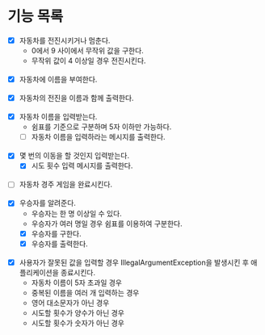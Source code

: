 # 기능 목록

- [x] 자동차를 전진시키거나 멈춘다.
  - 0에서 9 사이에서 무작위 값을 구한다.
  - 무작위 값이 4 이상일 경우 전진시킨다.
<br></br>
- [x] 자동차에 이름을 부여한다.
<br></br>
- [x] 자동차의 전진을 이름과 함께 출력한다.
<br></br>
- [x] 자동차 이름을 입력받는다.
  - 쉼표를 기준으로 구분하며 5자 이하만 가능하다.
  - [ ] 자동차 이름을 입력하라는 메시지를 출력한다.
<br></br>
- [x] 몇 번의 이동을 할 것인지 입력받는다.
  - [x] 시도 횟수 입력 메시지를 출력한다.
<br></br>
- [ ] 자동차 경주 게임을 완료시킨다.
<br></br>
- [x] 우승자를 알려준다.
  - 우승자는 한 명 이상일 수 있다.
  - 우승자가 여러 명일 경우 쉼표를 이용하여 구분한다.
  - [x] 우승자를 구한다.
  - [x] 우승자를 출력한다.
<br></br>
- [x] 사용자가 잘못된 값을 입력할 경우 IllegalArgumentException을 발생시킨 후 애플리케이션을 종료시킨다.
  - 자동차 이름이 5자 초과일 경우
  - 중복된 이름을 여러 개 입력하는 경우
  - 영어 대소문자가 아닌 경우
  - 시도할 횟수가 양수가 아닌 경우
  - 시도할 횟수가 숫자가 아닌 경우